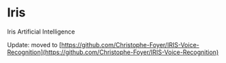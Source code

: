 # Iris
Iris Artificial Intelligence

Update: moved to [https://github.com/Christophe-Foyer/IRIS-Voice-Recognition](https://github.com/Christophe-Foyer/IRIS-Voice-Recognition)
